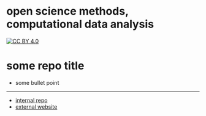 # open science methods, computational data analysis
[![CC BY 4.0][cc-by-shield]][cc-by]

[cc-by]: http://creativecommons.org/licenses/by/4.0/
[cc-by-image]: https://i.creativecommons.org/l/by/4.0/88x31.png
[cc-by-shield]: https://img.shields.io/badge/License-CC%20BY%204.0-lightgrey.svg

# some repo title

- some bullet point

---

- [internal repo](https://github.com/cca-cce/osm-cda/)
- [external website](https://cca-cce.github.io/osm-cda/)










